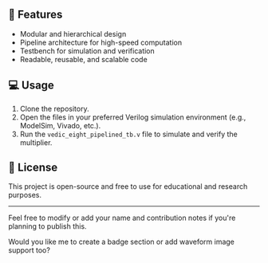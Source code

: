 
## 📌 Features

- Modular and hierarchical design
- Pipeline architecture for high-speed computation
- Testbench for simulation and verification
- Readable, reusable, and scalable code

## 💻 Usage

1. Clone the repository.
2. Open the files in your preferred Verilog simulation environment (e.g., ModelSim, Vivado, etc.).
3. Run the `vedic_eight_pipelined_tb.v` file to simulate and verify the multiplier.

## 📜 License

This project is open-source and free to use for educational and research purposes.

---

Feel free to modify or add your name and contribution notes if you're planning to publish this.

Would you like me to create a badge section or add waveform image support too?
